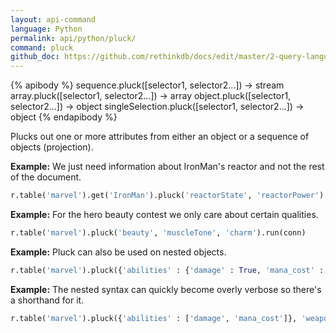 ```yaml
---
layout: api-command 
language: Python
permalink: api/python/pluck/
command: pluck
github_doc: https://github.com/rethinkdb/docs/edit/master/2-query-language/api/python/document-manipulation/pluck.md
---
```


{% apibody %}
sequence.pluck([selector1, selector2...]) → stream
array.pluck([selector1, selector2...]) → array
object.pluck([selector1, selector2...]) → object
singleSelection.pluck([selector1, selector2...]) → object
{% endapibody %}

Plucks out one or more attributes from either an object or a sequence of objects
(projection).

__Example:__ We just need information about IronMan's reactor and not the rest of the
document.

```py
r.table('marvel').get('IronMan').pluck('reactorState', 'reactorPower').run(conn)
```


__Example:__ For the hero beauty contest we only care about certain qualities.

```py
r.table('marvel').pluck('beauty', 'muscleTone', 'charm').run(conn)
```


__Example:__ Pluck can also be used on nested objects.

```py
r.table('marvel').pluck({'abilities' : {'damage' : True, 'mana_cost' : True}, 'weapons' : True}).run(conn)
```


__Example:__ The nested syntax can quickly become overly verbose so there's a shorthand
for it.

```py
r.table('marvel').pluck({'abilities' : ['damage', 'mana_cost']}, 'weapons').run(conn)
```

